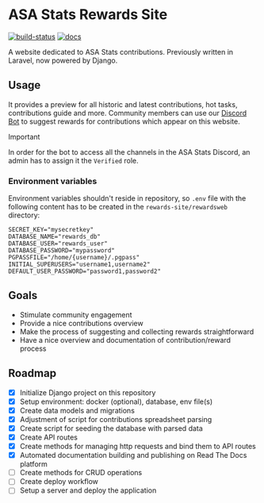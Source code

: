 # ASA Stats Rewards Site

[![build-status](https://github.com/asastats/rewards-site/actions/workflows/test.yml/badge.svg)](https://github.com/asastats/rewards-site/actions/workflows/test.yml) [![docs](https://app.readthedocs.org/projects/rewards-site/badge/?version=latest)](https://rewards-site.readthedocs.io/en/latest/?badge=latest)

<!-- .. |coverage| image:: https://codecov.io/gh/asastats/rewards-site.org/branch/main/graph/badge.svg
    :alt: Test coverage
    :scale: 100%
    :target: https://codecov.io/gh/asastats/rewards-site.org -->

A website dedicated to ASA Stats contributions. Previously written in Laravel, now powered by Django.

## Usage

It provides a preview for all historic and latest contributions, hot tasks, contributions guide and more. Community members can use our [Discord Bot](url) to suggest rewards for contributions which appear on this website.

> [!IMPORTANT]
> In order for the bot to access all the channels in the ASA Stats Discord, an admin has to assign it the `Verified` role.

### Environment variables

Environment variables shouldn't reside in repository, so `.env` file with the following content has to be created in the `rewards-site/rewardsweb` directory:

```
SECRET_KEY="mysecretkey"
DATABASE_NAME="rewards_db"
DATABASE_USER="rewards_user"
DATABASE_PASSWORD="mypassword"
PGPASSFILE="/home/{username}/.pgpass"
INITIAL_SUPERUSERS="username1,username2"
DEFAULT_USER_PASSWORD="password1,password2"
```

## Goals

- Stimulate community engagement 
- Provide a nice contributions overview
- Make the process of suggesting and collecting rewards straightforward
- Have a nice overview and documentation of contribution/reward process

## Roadmap

- [x] Initialize Django project on this repository
- [x] Setup environment: docker (optional), database, env file(s)
- [x] Create data models and migrations
- [x] Adjustment of script for contributions spreadsheet parsing
- [x] Create script for seeding the database with parsed data
- [x] Create API routes
- [x] Create methods for managing http requests and bind them to API routes
- [x] Automated documentation building and publishing on Read The Docs platform
- [ ] Create methods for CRUD operations
- [ ] Create deploy workflow
- [ ] Setup a server and deploy the application
